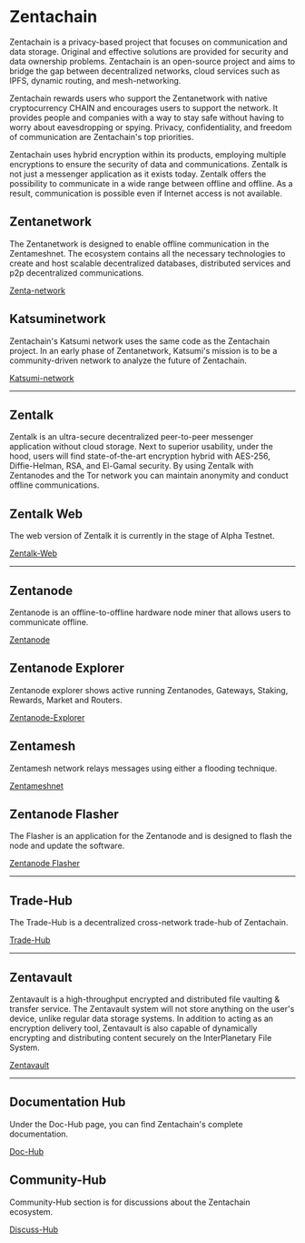 # Zentachain

Zentachain is a privacy-based project that focuses on communication and data storage. Original and effective solutions are provided for security and data ownership problems. Zentachain is an open-source project and aims to bridge the gap between decentralized networks, cloud services such as IPFS, dynamic routing, and mesh-networking.

Zentachain rewards users who support the Zentanetwork with native cryptocurrency CHAIN and encourages users to support the network. It provides people and companies with a way to stay safe without having to worry about eavesdropping or spying. Privacy, confidentiality, and freedom of communication are Zentachain's top priorities.

Zentachain uses hybrid encryption within its products, employing multiple encryptions to ensure the security of data and communications. Zentalk is not just a messenger application as it exists today. Zentalk offers the possibility to communicate in a wide range between offline and offline. As a result, communication is possible even if Internet access is not available.

## Zentanetwork

The Zentanetwork is designed to enable offline communication in the Zentameshnet. The ecosystem contains all the necessary technologies to create and host scalable decentralized databases, distributed services and p2p decentralized communications.

[Zenta-network](https://docs.zentachain.io/zentanetwork)

## Katsuminetwork

Zentachain's Katsumi network uses the same code as the Zentachain project. In an early phase of Zentanetwork, Katsumi's mission is to be a community-driven network to analyze the future of Zentachain.

[Katsumi-network](https://docs.zentachain.io/katsuminetwork)

---

## Zentalk

Zentalk is an ultra-secure decentralized peer-to-peer messenger application without cloud storage. Next to superior usability, under the hood, users will find state-of-the-art encryption hybrid with AES-256, Diffie-Helman, RSA, and El-Gamal security. By using Zentalk with Zentanodes and the Tor network you can maintain anonymity and conduct offline communications.

## Zentalk Web

The web version of Zentalk it is currently in the stage of Alpha Testnet.

[Zentalk-Web](https://zentalk.chat)

---

## Zentanode

Zentanode is an offline-to-offline hardware node miner that allows users to communicate offline.

[Zentanode](https://github.com/ZentaChain/Zentanode)

## Zentanode Explorer

Zentanode explorer shows active running Zentanodes, Gateways, Staking, Rewards, Market and Routers.

[Zentanode-Explorer](https://zentachain.io/explorer)

## Zentamesh

Zentamesh network relays messages using either a flooding technique.

[Zentameshnet](https://docs.zentachain.io/Overview/introduction)

## Zentanode Flasher

The Flasher is an application for the Zentanode and is designed to flash the node and update the software.

[Zentanode Flasher](https://github.com/ZentaChain/Zentanode-Flasher)

---

## Trade-Hub

The Trade-Hub is a decentralized cross-network trade-hub of Zentachain.

[Trade-Hub](https://trade.zentachain.io)

---

## Zentavault

Zentavault is a high-throughput encrypted and distributed file vaulting & transfer service. The Zentavault system will not store anything on the user's device, unlike regular data storage systems. In addition to acting as an encryption delivery tool, Zentavault is also capable of dynamically encrypting and distributing content securely on the InterPlanetary File System.

[Zentavault](https://github.com/ZentaChain/Zentavault)

---
 
## Documentation Hub

Under the Doc-Hub page, you can find Zentachain's complete documentation.

[Doc-Hub](https://docs.zentachain.io)

## Community-Hub

Community-Hub section is for discussions about the Zentachain ecosystem.

[Discuss-Hub]()
